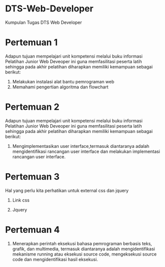 # DTS-Web-Developer
Kumpulan Tugas DTS Web Developer
# Pertemuan 1 
Adapun tujuan mempelajari unit kompetensi melalui buku informasi Pelatihan Junior Web Deveoper ini guna memfasilitasi peserta latih sehingga pada akhir pelatihan diharapkan memiliki kemampuan sebagai berikut:
1. Melakukan instalasi alat bantu pemrograman web
2. Memahami pengertian algoritma dan flowchart
# Pertemuan 2
Adapun tujuan mempelajari unit kompetensi melalui buku informasi Pelatihan Junior Web Deveoper ini guna memfasilitasi peserta latih sehingga pada akhir pelatihan diharapkan memiliki kemampuan sebagai berikut:
1. Mengimplementasikan user interface,termasuk diantaranya adalah mengidentifikasi rancangan user interface dan melakukan implementasi rancangan user interface.
# Pertemuan 3
Hal yang perlu kita perhatikan untuk external css dan jquery

1. Link css

<link rel="stylesheet" href="css/bootstrap.min.css">

2. Jquery

<script src="js/jquery-3.3.1.slim.min.js"></script>

<script src="js/bootstrap.bundle.min.js"></script>

# Pertemuan 4
1. Menerapkan perintah eksekusi bahasa pemrograman berbasis teks, grafik,
dan multimedia, termasuk diantaranya adalah mengidentifikasi mekanisme
running atau eksekusi source code, mengeksekusi source code dan
mengidentifikasi hasil eksekusi.
